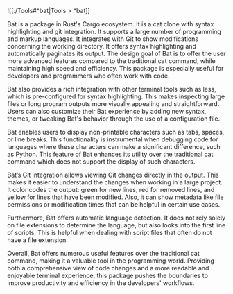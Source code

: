 ![[./Tools#^bat|Tools > ^bat]]

Bat is a package in Rust's Cargo ecosystem. It is a cat clone with syntax highlighting and git integration. It supports a large number of programming and markup languages. It integrates with Git to show modifications concerning the working directory. It offers syntax highlighting and automatically paginates its output. The design goal of Bat is to offer the user more advanced features compared to the traditional cat command, while maintaining high speed and efficiency. This package is especially useful for developers and programmers who often work with code.

Bat also provides a rich integration with other terminal tools such as less, which is pre-configured for syntax highlighting. This makes inspecting large files or long program outputs more visually appealing and straightforward. Users can also customize their Bat experience by adding new syntax, themes, or tweaking Bat's behavior through the use of a configuration file.

Bat enables users to display non-printable characters such as tabs, spaces, or line breaks. This functionality is instrumental when debugging code for languages where these characters can make a significant difference, such as Python. This feature of Bat enhances its utility over the traditional cat command which does not support the display of such characters.

Bat’s Git integration allows viewing Git changes directly in the output. This makes it easier to understand the changes when working in a large project. It color codes the output: green for new lines, red for removed lines, and yellow for lines that have been modified. Also, it can show metadata like file permissions or modification times that can be helpful in certain use cases.

Furthermore, Bat offers automatic language detection. It does not rely solely on file extensions to determine the language, but also looks into the first line of scripts. This is helpful when dealing with script files that often do not have a file extension.

Overall, Bat offers numerous useful features over the traditional cat command, making it a valuable tool in the programming world. Providing both a comprehensive view of code changes and a more readable and enjoyable terminal experience, this package pushes the boundaries to improve productivity and efficiency in the developers' workflows.
